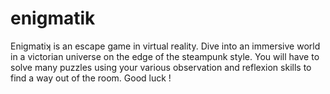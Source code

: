 # enigmatik
Enigmatiʞ is an escape game in virtual reality. Dive into an immersive world in a victorian universe on the edge of the steampunk style. You will have to solve many puzzles using your various observation and reflexion skills to find a way out of the room. Good luck !

